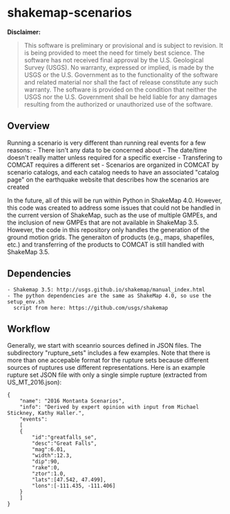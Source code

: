 shakemap-scenarios
==================

**Disclaimer:**

>This software is preliminary or provisional and is subject to revision. It is 
being provided to meet the need for timely best science. The software has not 
received final approval by the U.S. Geological Survey (USGS). No warranty, 
expressed or implied, is made by the USGS or the U.S. Government as to the 
functionality of the software and related material nor shall the fact of release 
constitute any such warranty. The software is provided on the condition that 
neither the USGS nor the U.S. Government shall be held liable for any damages 
resulting from the authorized or unauthorized use of the software.

Overview
--------

Running a scenario is very different than running real events for a few reasons:
    - There isn't any data to be concerned about
    - The date/time doesn't really matter unless required for a specific exercise
    - Transfering to COMCAT requires a different set
    - Scenarios are organized in COMCAT by scenario catalogs, and each catalog
      needs to have an associated "catalog page" on the earthquake website that
      describes how the scenarios are created

In the future, all of this will be run within Python in ShakeMap 4.0. However,
this code was created to address some issues that could not be handled in the
current version of ShakeMap, such as the use of multiple GMPEs, and the inclusion
of new GMPEs that are not available in ShakeMap 3.5. However, the code in this
repository only handles the generation of the ground motion grids. The generaiton
of products (e.g., maps, shapefiles, etc.) and transferring of the products to
COMCAT is still handled with ShakeMap 3.5.

Dependencies
-----------------------

    - Shakemap 3.5: http://usgs.github.io/shakemap/manual_index.html
    - The python dependencies are the same as ShakeMap 4.0, so use the setup_env.sh
      script from here: https://github.com/usgs/shakemap

Workflow
--------

Generally, we start with sceanrio sources defined in JSON files. The subdirectory
"rupture_sets" includes a few examples. Note that there is more than one accepable
format for the rupture sets because different sources of ruptures use different
representations. Here is an example rupture set JSON file with only a single simple
rupture (extracted from US_MT_2016.json):
```
{
    "name": "2016 Montanta Scenarios",
    "info": "Derived by expert opinion with input from Michael Stickney, Kathy Haller.",
    "events":
    [
	{
	    "id":"greatfalls_se",
	    "desc":"Great Falls",
	    "mag":6.01,
	    "width":12.3,
	    "dip":90,
	    "rake":0,
	    "ztor":1.0,
	    "lats":[47.542, 47.499],
	    "lons":[-111.435, -111.406]
	}
    ]
}
```

